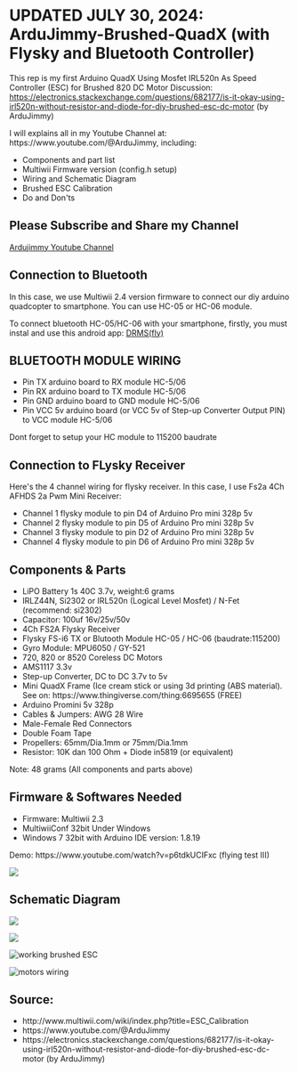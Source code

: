 # UPDATED JULY 30, 2024: ArduJimmy-Brushed-QuadX (with Flysky and Bluetooth Controller)
This rep is my first Arduino QuadX Using Mosfet IRL520n As Speed Controller (ESC) for Brushed 820 DC Motor
Discussion:
https://electronics.stackexchange.com/questions/682177/is-it-okay-using-irl520n-without-resistor-and-diode-for-diy-brushed-esc-dc-motor (by ArduJimmy)
<p>
  I will explains all in my Youtube Channel at: https://www.youtube.com/@ArduJimmy, including:
  <ul>
    <li>Components and part list</li>
    <li>Multiwii Firmware version (config.h setup)</li>
    <li>Wiring and Schematic Diagram</li>
    <li>Brushed ESC Calibration</li>
    <li>Do and Don'ts</li>
  </ul>
</p>

<h2>Please Subscribe and Share my Channel</h2>
<p>
  <a href="https://www.youtube.com/@ardujimmy target="_blank" title="Ardujimmy Channel on YOUTUBE">Ardujimmy Youtube Channel</a>
</p>
<h2>Connection to Bluetooth</h2>
<p>In this case, we use Multiwii 2.4 version firmware to connect our diy arduino quadcopter to smartphone. You can use HC-05 or HC-06 module.</p>
<p>To connect bluetooth HC-05/HC-06 with your smartphone, firstly, you must instal and use this android app: <a href="https://github.com/ArduJimmy/ArduJimmy-Brushed-QuadX-With-Flysky/blob/main/Android%20DRMS%20FLY.zip">DRMS(fly)</a></p>

<h2>BLUETOOTH MODULE WIRING</h2>
<ul>
  <li>Pin TX arduino board to RX module HC-5/06</li>
  <li>Pin RX arduino board to TX module HC-5/06</li>
  <li>Pin GND arduino board to GND module HC-5/06</li>
  <li>Pin VCC 5v arduino board (or VCC 5v of Step-up Converter Output PIN) to VCC module HC-5/06</li>
</ul>

<p>Dont forget to setup your HC module to 115200 baudrate</p>

<h2>Connection to FLysky Receiver</h2>
<p>Here's the 4 channel wiring for flysky receiver. In this case, I use Fs2a 4Ch AFHDS 2a Pwm Mini Receiver:</p>
<ul>
  <li>Channel 1 flysky module to pin D4 of Arduino Pro mini 328p 5v</li>
  <li>Channel 2 flysky module to pin D5 of Arduino Pro mini 328p 5v</li>
  <li>Channel 3 flysky module to pin D2 of Arduino Pro mini 328p 5v</li>
  <li>Channel 4 flysky module to pin D6 of Arduino Pro mini 328p 5v</li>
</ul>

<h2>Components & Parts</h2>
<ul>
  <li>LiPO Battery 1s 40C 3.7v, weight:6 grams</li>
  <li>IRLZ44N, Si2302 or IRL520n (Logical Level Mosfet) / N-Fet (recommend: si2302)</li>
  <li>Capacitor: 100uf 16v/25v/50v</li>
  <li>4Ch FS2A Flysky Receiver</li>
  <li>Flysky FS-i6 TX or Blutooth Module HC-05 / HC-06 (baudrate:115200)</i>
  <li>Gyro Module: MPU6050 / GY-521</li>
  <li>720, 820 or 8520 Coreless DC Motors </li>
  <li>AMS1117 3.3v</li>
  <li>Step-up Converter, DC to DC 3.7v to 5v</li>
  <li>Mini QuadX Frame (Ice cream stick or using 3d printing (ABS material). See on: https://www.thingiverse.com/thing:6695655 (FREE)</li>
  <li>Arduino Promini 5v 328p</li>
  <li>Cables & Jumpers: AWG 28 Wire</li>
  <li>Male-Female Red Connectors</li>
  <li>Double Foam Tape</li>
  <li>Propellers: 65mm/Dia.1mm or 75mm/Dia.1mm</li>
  <li>Resistor: 10K dan 100 Ohm + Diode in5819 (or equivalent)</li>
</ul>
<p>Note: 48 grams (All components and parts above)</p>

<h2>Firmware & Softwares Needed</h2>
<ul>
  <li>Firmware: Multiwii 2.3</li>
  <li>MultiwiiConf 32bit Under Windows</li>
  <li>Windows 7 32bit with Arduino IDE version: 1.8.19</li>
</ul>
<p>
Demo: https://www.youtube.com/watch?v=p6tdkUCIFxc (flying test III)
</p>

<p><img src="https://github.com/ArduJimmy/ArduJimmy-Brushed-QuadX-With-Flysky/blob/main/si2302%20mosfet.jpeg"/></p>

<h2>Schematic Diagram</h2>
<p>
  <img src="https://i.stack.imgur.com/xzKUP.png"/>
</p>
<p>
  <img src="https://github.com/ArduJimmy/ArduJimmy-Brushed-QuadX/blob/main/P_20230920_200328_vHDR_Auto.jpg"/>
</p>

<p>
  <img src="https://github.com/ArduJimmy/ArduJimmy-Brushed-QuadX-With-Flysky/blob/main/wiring-brushed-drone-by-ardujimmy.png" alt="working brushed ESC"/>
</p>
  <p><img src="https://github.com/ArduJimmy/ArduJimmy-Brushed-QuadX-With-Flysky/blob/main/motors-wiring.png" alt="motors wiring"/></p>
<h2>Source:</h2>
<ul>
  <li>http://www.multiwii.com/wiki/index.php?title=ESC_Calibration</li>
  <li>https://www.youtube.com/@ArduJimmy</li>
  <li>https://electronics.stackexchange.com/questions/682177/is-it-okay-using-irl520n-without-resistor-and-diode-for-diy-brushed-esc-dc-motor (by ArduJimmy)</li>
</ul>
